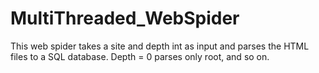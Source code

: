# MultiThreaded_WebSpider
This web spider takes a site and depth int as input and parses the HTML files to a SQL database. Depth = 0 parses only root, and so on.
